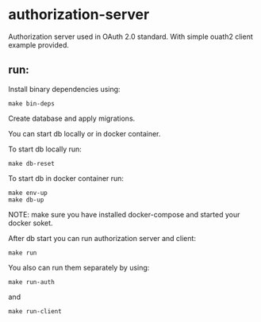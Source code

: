 # authorization-server

Authorization server used in OAuth 2.0 standard. With simple ouath2 client example provided.

## run:
Install binary dependencies using:
```shell
make bin-deps
```

Create database and apply migrations.

You can start db locally or in docker container.

To start db locally run:
```shell
make db-reset
```
To start db in docker container run:
```shell
make env-up
make db-up
```
NOTE: make sure you have installed docker-compose and started your docker soket.

After db start you can run authorization server and client:
```shell
make run
```

You also can run them separately by using:
```shell
make run-auth
```
and 
```shell
make run-client
```
